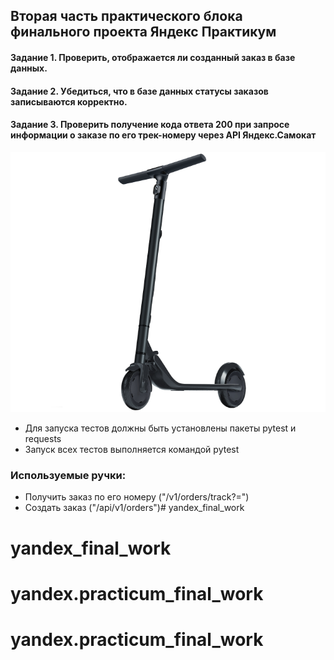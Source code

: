 ﻿## Вторая часть практического блока финального проекта Яндекс Практикум
#### Задание 1. Проверить, отображается ли созданный заказ в базе данных.
#### Задание 2. Убедиться, что в базе данных статусы заказов записываются корректно.
#### Задание 3. Проверить получение кода ответа 200 при запросе информации о заказе по его трек-номеру через API Яндекс.Самокат
![alt text](image-1.png)
- Для запуска тестов должны быть установлены пакеты pytest и requests
- Запуск всех тестов выполняется командой pytest

### Используемые ручки:

- Получить заказ по его номеру ("/v1/orders/track?=")
- Создать заказ ("/api/v1/orders")# yandex_final_work
# yandex_final_work
# yandex.practicum_final_work
# yandex.practicum_final_work
